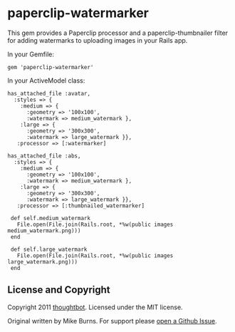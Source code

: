 paperclip-watermarker
=====================

This gem provides a Paperclip processor and a paperclip-thumbnailer filter for adding watermarks to uploading images in your Rails app.

In your Gemfile:

    gem 'paperclip-watermarker'

In your ActiveModel class:

    has_attached_file :avatar,
      :styles => {
        :medium => {
          :geometry => '100x100',
          :watermark => medium_watermark },
        :large => {
          :geometry => '300x300',
          :watermark => large_watermark }},
       :processor => [:watermarker]

    has_attached_file :abs,
      :styles => {
        :medium => {
          :geometry => '100x100',
          :watermark => medium_watermark },
        :large => {
          :geometry => '300x300',
          :watermark => large_watermark }},
       :processor => [:thumbnailed_watermarker]

     def self.medium_watermark
       File.open(File.join(Rails.root, *%w(public images medium_watermark.png)))
     end

     def self.large_watermark
       File.open(File.join(Rails.root, *%w(public images large_watermark.png)))
     end

License and Copyright
---------------------

Copyright 2011 [thoughtbot](http://thoughtbot.com/). Licensed under the MIT license.

Original written by Mike Burns. For support please [open a Github Issue](https://github.com/thoughtbot/paperclip-watermarker/issues).
